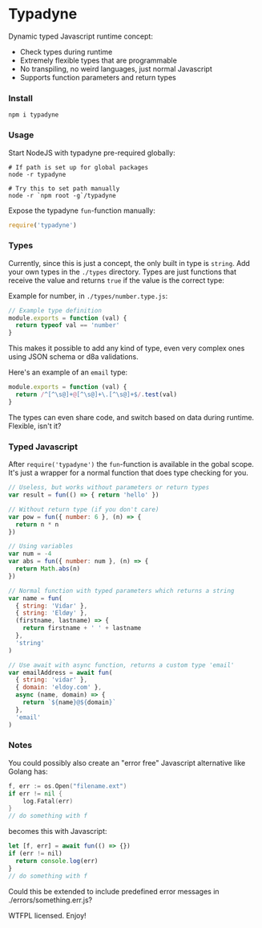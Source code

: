 # Typadyne

Dynamic typed Javascript runtime concept:

- Check types during runtime
- Extremely flexible types that are programmable
- No transpiling, no weird languages, just normal Javascript
- Supports function parameters and return types

### Install

```
npm i typadyne
```

### Usage

Start NodeJS with typadyne pre-required globally:
```
# If path is set up for global packages
node -r typadyne

# Try this to set path manually
node -r `npm root -g`/typadyne
```

Expose the typadyne `fun`-function manually:
```js
require('typadyne')
```

### Types

Currently, since this is just a concept, the only built in type is `string`. Add your own types in the `./types` directory. Types are just functions that receive the value and returns `true` if the value is the correct type:

Example for number, in `./types/number.type.js`:

```js
// Example type definition
module.exports = function (val) {
  return typeof val == 'number'
}
```

This makes it possible to add any kind of type, even very complex ones using JSON schema or d8a validations.

Here's an example of an `email` type:
```js
module.exports = function (val) {
  return /^[^\s@]+@[^\s@]+\.[^\s@]+$/.test(val)
}
```

The types can even share code, and switch based on data during runtime. Flexible, isn't it?

### Typed Javascript

After `require('typadyne')` the `fun`-function is available in the gobal scope. It's just a wrapper for a normal function that does type checking for you.

```js
// Useless, but works without parameters or return types
var result = fun(() => { return 'hello' })

// Without return type (if you don't care)
var pow = fun({ number: 6 }, (n) => {
  return n * n
})

// Using variables
var num = -4
var abs = fun({ number: num }, (n) => {
  return Math.abs(n)
})

// Normal function with typed parameters which returns a string
var name = fun(
  { string: 'Vidar' },
  { string: 'Eldøy' },
  (firstname, lastname) => {
    return firstname + ' ' + lastname
  },
  'string'
)

// Use await with async function, returns a custom type 'email'
var emailAddress = await fun(
  { string: 'vidar' },
  { domain: 'eldoy.com' },
  async (name, domain) => {
    return `${name}@${domain}`
  },
  'email'
)
```

### Notes

You could possibly also create an "error free" Javascript alternative like Golang has:

```go
f, err := os.Open("filename.ext")
if err != nil {
    log.Fatal(err)
}
// do something with f
```

becomes this with Javascript:

```js
let [f, err] = await fun(() => {})
if (err != nil)
  return console.log(err)
}
// do something with f
```

Could this be extended to include predefined error messages in ./errors/something.err.js?

WTFPL licensed. Enjoy!
